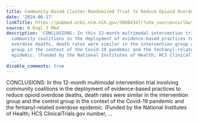 ```yaml
---
title: Community-Based Cluster-Randomized Trial to Reduce Opioid Overdose Deaths
date: '2024-06-17'
linkTitle: https://pubmed.ncbi.nlm.nih.gov/38884347/?utm_source=curl&utm_medium=rss&utm_campaign=pubmed-2&utm_content=1LIK-026Y9bjRE4xDQ231BSa89BnY4O2Rfi-9WXQd8C31C6cqE&fc=20211015124055&ff=20240618181202&v=2.18.0.post9+e462414
source: N Engl J Med
description: 'CONCLUSIONS: In this 12-month multimodal intervention trial involving
  community coalitions in the deployment of evidence-based practices to reduce opioid
  overdose deaths, death rates were similar in the intervention group and the control
  group in the context of the Covid-19 pandemic and the fentanyl-related overdose
  epidemic. (Funded by the National Institutes of Health; HCS ClinicalTrials.gov number,
  ...'
disable_comments: true
---
```

CONCLUSIONS: In this 12-month multimodal intervention trial involving community coalitions in the deployment of evidence-based practices to reduce opioid overdose deaths, death rates were similar in the intervention group and the control group in the context of the Covid-19 pandemic and the fentanyl-related overdose epidemic. (Funded by the National Institutes of Health; HCS ClinicalTrials.gov number, ...